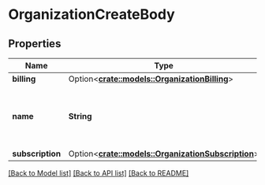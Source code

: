 # OrganizationCreateBody

## Properties

Name | Type | Description | Notes
------------ | ------------- | ------------- | -------------
**billing** | Option<[**crate::models::OrganizationBilling**](OrganizationBilling.md)> |  | [optional]
**name** | **String** | The name of the new child-organization, limited to 32 characters. | 
**subscription** | Option<[**crate::models::OrganizationSubscription**](OrganizationSubscription.md)> |  | [optional]

[[Back to Model list]](../README.md#documentation-for-models) [[Back to API list]](../README.md#documentation-for-api-endpoints) [[Back to README]](../README.md)


